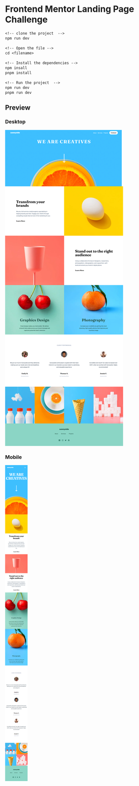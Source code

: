 # Frontend Mentor Landing Page Challenge

```
<!-- clone the project  -->
npm run dev

<!-- Open the file -->
cd <filename>

<!-- Install the dependencies -->
npm insall
pnpm install

<!-- Run the project  -->
npm run dev
pnpm run dev
```

## Preview

### Desktop

<img src="./public/preview1.png" />

### Mobile

<img src="./public/preview2.png" />
